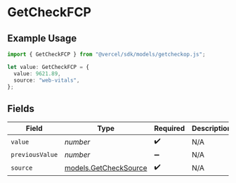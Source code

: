 # GetCheckFCP

## Example Usage

```typescript
import { GetCheckFCP } from "@vercel/sdk/models/getcheckop.js";

let value: GetCheckFCP = {
  value: 9621.89,
  source: "web-vitals",
};
```

## Fields

| Field                                                | Type                                                 | Required                                             | Description                                          |
| ---------------------------------------------------- | ---------------------------------------------------- | ---------------------------------------------------- | ---------------------------------------------------- |
| `value`                                              | *number*                                             | :heavy_check_mark:                                   | N/A                                                  |
| `previousValue`                                      | *number*                                             | :heavy_minus_sign:                                   | N/A                                                  |
| `source`                                             | [models.GetCheckSource](../models/getchecksource.md) | :heavy_check_mark:                                   | N/A                                                  |